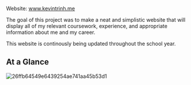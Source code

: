 
Website: www.kevintrinh.me

The goal of this project was to make a neat and simplistic website that will display
all of my relevant coursework, experience, and appropriate information about me and
my career. 

This website is continously being updated throughout the school year.

## At a Glance
![26ffb64549e6439254ae741aa45b53d1](https://user-images.githubusercontent.com/48145892/196123651-db3bb440-efb4-45e5-9baf-40f264292fe4.gif)
